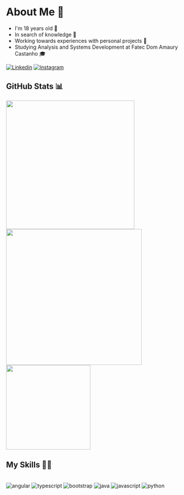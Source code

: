 # About Me 📖

- I'm 18 years old 👶
- In search of knowledge 🧠
- Working towards experiences with personal projects 💼
- Studying Analysis and Systems Development at Fatec Dom Amaury Castanho 🎓

[![Linkedin](https://img.shields.io/badge/LinkedIn-0077B5?style=for-the-badge&logo=linkedin&logoColor=white)](https://www.linkedin.com/in/leonardo-santanna-de-oliveira-273183223/)
[![Instagram](https://img.shields.io/badge/Instagram-E4405F?style=for-the-badge&logo=instagram&logoColor=white)](https://www.instagram.com/leosantannx/)

## GitHub Stats 📊

<div>
<img width="350px" src="https://github-readme-stats.vercel.app/api?username=angelomodanez&theme=calm_pink&show_icons=true&count_private=true"/> 
<img width="370px" src="https://github-readme-streak-stats.herokuapp.com/?user=angelomodanez&theme=calm_pink&bg_color=0d1117e"/>
<img width="230px" src="https://github-readme-stats.vercel.app/api/top-langs/?username=angelomodanez&layout=compact&langs_count=10&theme=calm_pink"/>
</div>

## My Skills 👨‍💻

<div style="display: inline_block"><br/>

<img align="center" alt="angular" src="https://img.shields.io/badge/Angular-DD0031?style=for-the-badge&logo=angular&logoColor=white">
<img align="center" alt="typescript" src="https://img.shields.io/badge/TypeScript-007ACC?style=for-the-badge&logo=typescript&logoColor=white">
<img align="center" alt="bootstrap" src="https://img.shields.io/badge/Bootstrap-563D7C?style=for-the-badge&logo=bootstrap&logoColor=white">
<img align="center" alt="java" src="https://img.shields.io/badge/Java-007396?style=for-the-badge&logo=java&logoColor=white">
<img align="center" alt="javascript" src="https://img.shields.io/badge/JavaScript-323330?style=for-the-badge&logo=javascript&logoColor=F7DF1E">
<img align="center" alt="python" src="https://img.shields.io/badge/Python-3776AB?style=for-the-badge&logo=python&logoColor=white">
</div>

